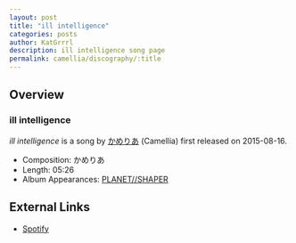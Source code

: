 ```yaml
---
layout: post
title: "ill intelligence"
categories: posts
author: KatGrrrl
description: ill intelligence song page
permalink: camellia/discography/:title
---
```


## Overview

### ill intelligence

*ill intelligence* is a song by [かめりあ](<{% link postsWiki/_posts/2023-12-10-camellia.md %}>) (Camellia) first released on 2015-08-16.

* Composition: かめりあ
* Length: 05:26
* Album Appearances: [PLANET//SHAPER](<{% link postsInclude/_posts/camellia/albums/PLANET--SHAPER/2023-12-12-PLANET--SHAPER.md %}>)

## External Links

* [Spotify](https://open.spotify.com/track/3i96uHpH9OiUUVxlQg4Eze?si=9ee044df83124c23)
